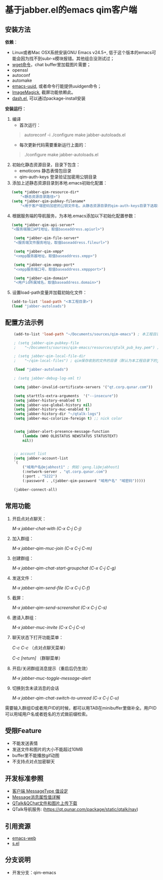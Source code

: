 **基于jabber.el的emacs qim客户端**
===============================


## **安装方法**

**依赖**：

* Linux或者Mac OSX系统安装GNU Emacs v24.5+, 低于这个版本的emacs可能会因为找不到subr-x模块报错。其他组合没测试过；
* [wget命令](https://www.gnu.org/software/wget/)，chat buffer里加载图片需要；
* openssl
* autoconf
* automake
* [emacs-uuid](http://www.emacswiki.org/emacs/uuid.el), 或者命令行能提供uuidgen命令；
* [ImageMagick](http://www.emacswiki.org/emacs/ImageMagick), 截屏功能依赖此。
* [dash.el](https://github.com/magnars/dash.el), 可以通过package-install安装

**安装运行**：


1. 编译
   * 首次运行：
   > autoreconf -i
   > ./configure
   > make jabber-autoloads.el
   * 每次更新代码需要重新运行上面的：
   > ./configure
   > make jabber-autoloads.el
2. 初始化静态资源目录，目录下包含：
   * emoticons 静态表情包目录
   * qim-auth-keys 登录验证加密用公钥目录
3. 添加上述静态资源目录到本地.emacs初始化配置：
```lisp
   (setq *jabber-qim-resource-dir*
       "<静态资源目录路径>")
   (setq *jabber-qim-pubkey-filename*
       "<用于客户端密码加密的公钥文件名，从静态资源目录的qim-auth-keys目录下选取>")
```
4. 根据服务端的导航服务，为本地.emacs添加以下初始化配置参数：
```lisp
   (setq *jabber-qim-api-server*
   "<服务端接口API地址，取值baseaddress.apiurl>")

    (setq *jabber-qim-file-server*
    "<服务端文件服务地址，取值baseaddress.fileurl>")

    (setq *jabber-qim-xmpp*
    "<xmpp服务器地址，取值baseaddress.xmpp>")

    (setq *jabber-qim-xmpp-port*
    "<xmpp服务端口号，取值baseaddress.xmppport>")

    (setq *jabber-qim-domain*
    "<用户id所属域名，取值baseaddress.domain>")
```
5. 设置load-path变量并加载初始化文件：
```lisp
   (add-to-list 'load-path "<本工程目录>")
   (load "jabber-autoloads")
```

## **配置方法示例**

```lisp
    (add-to-list 'load-path "~/Documents/sources/qim-emacs") ; 本工程目录

    ; (setq jabber-qim-pubkey-file
    ;    "~/Documents/sources/qim-emacs/resources/qtalk_pub_key.pem") ; 公钥文件路径，默认为本工程目录下的jabber-qim-exts/resources/qtalk_pub_key.pem文件

    ; (setq jabber-qim-local-file-dir
    ;    "~/qim-local-files") ; qim保存收到的文件的目录（默认为本工程目录下的jabber-qim-exts/.cache目录）

    (load "jabber-autoloads")

    ; (setq jabber-debug-log-xml t)

    (setq jabber-invalid-certificate-servers '("qt.corp.qunar.com"))

    (setq starttls-extra-arguments  '("--insecure"))
    (setq jabber-history-enabled t)
    (setq jabber-use-global-history nil)
    (setq jabber-history-muc-enabled t)
    (setq jabber-history-dir "~/qtalk-logs")
    (setq jabber-muc-colorize-foreign t) ;; nick color


    (setq jabber-alert-presence-message-function
        (lambda (WHO OLDSTATUS NEWSTATUS STATUSTEXT)
        nil))


    ;; account list
    (setq jabber-account-list
    `(
        ("域用户名@ejabhost1" ; 例如：geng.li@ejabhost1
        (:network-server . "qt.corp.qunar.com")
        (:port . "5222")
        (:password . ,(jabber-qim-password "域用户名" "域密码")))))

    (jabber-connect-all)
```
    
## **常用功能**

1. 开启点对点聊天：

    *M-x jabber-chat-with (C-x C-j C-j)*

2. 加入群组：

    *M-x jabber-qim-muc-join (C-x C-j C-m)*

3. 创建群组：

    *M-x jabber-qim-chat-start-groupchat (C-x C-j C-g)*

4. 发送文件：

    *M-x jabber-qim-send-file (C-x C-j C-f)*

5. 截屏：

    *M-x jabber-qim-send-screenshot (C-x C-j C-s)*

6. 邀请入群组：

    *M-x jabber-muc-invite (C-x C-j C-v)*

7. 聊天状态下打开功能菜单：

    *C-c C-c* （点对点聊天菜单）

    *C-c [return]* （群聊菜单）

8. 开启/关闭群组消息提示（重启后仍生效）

    *M-x jabber-muc-toggle-message-alert*

9. 切换到含未读消息的会话

    *M-x jabber-qim-chat-switch-to-unread (C-x C-j C-u)*

需要输入群组ID或者用户ID的时候，都可以用TAB在minibuffer里做补全。用户ID可以用域用户名或者姓名的方式做前缀检索。


## **受限Feature**

* 不能发送表情
* 发送文件和图片的大小不能超过10MB
* buffer里不能播放gif动图
* 不支持点对点加密聊天


## **开发标准参照**

* [客户端 MessageType 值设定](http://wiki.corp.qunar.com/confluence/pages/viewpage.action?pageId=105916988)
* [Message消息属性值详解](http://wiki.corp.qunar.com/confluence/pages/viewpage.action?pageId=159685687)
* [QTalk&QChat文件和图片上传下载](http://wiki.corp.qunar.com/confluence/pages/viewpage.action?pageId=98573995)
* QTalk导航服务: (https://qt.qunar.com/package/static/qtalk/nav)

## **引用资源**

* [emacs-web](https://github.com/nicferrier/emacs-web)
* [s.el](https://github.com/magnars/s.el)

## **分支说明**

* 开发分支：qim-emacs

